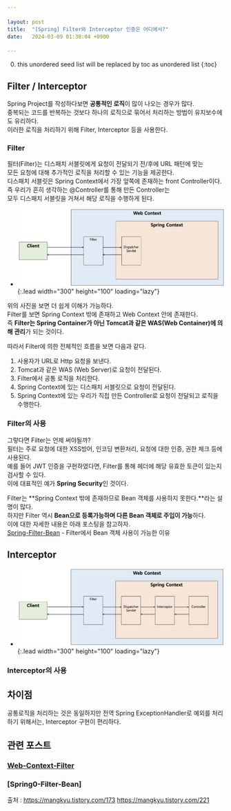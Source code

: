 ```yaml
---

layout: post
title:  "[Spring] Filter와 Interceptor 인증은 어디에서?"
date:   2024-03-09 01:38:04 +0900

---
```


0. this unordered seed list will be replaced by toc as unordered list
{:toc}

## Filter / Interceptor
Spring Project를 작성하다보면 **공통적인 로직**이 많이 나오는 경우가 많다.  
중복되는 코드를 반복하는 것보다 하나의 로직으로 묶어서 처리하는 방법이 유지보수에도 유리하다.  
이러한 로직을 처리하기 위해 Filter, Interceptor 등을 사용한다.  

### Filter
필터(Filter)는 디스패치 서블릿에게 요청이 전달되기 전/후에 URL 패턴에 맞는  
모든 요청에 대해 추가적인 로직을 처리할 수 있는 기능을 제공한다.  
디스패치 서블릿은 Spring Context에서 가장 앞쪽에 존재하는 front Controller이다.  
즉 우리가 흔히 생각하는 @Controller를 통해 만든 Controller는  
모두 디스패치 서블릿을 거쳐서 해당 로직을 수행하게 된다. 

- ![Full-image](/assets/img/filterAndInterceptor/filterContext.png){:.lead width="300" height="100" loading="lazy"}

위의 사진을 보면 더 쉽게 이해가 가능하다.  
Filter를 보면 Spring Context 밖에 존재하고 Web Context 안에 존재한다.  
즉 **Filter는 Spring Container가 아닌 Tomcat과 같은 WAS(Web Container)에 의해 관리**가 되는 것이다.  

따라서 Filter에 의한 전체적인 흐름을 보면 다음과 같다.  

1. 사용자가 URL로 Http 요청을 보낸다.  
2. Tomcat과 같은 WAS (Web Server)로 요청이 전달된다.  
3. Filter에서 공통 로직을 처리한다.  
4. Spring Context에 있는 디스패치 서블릿으로 요청이 전달된다.  
5. Spring Context에 있는 우리가 직접 만든 Controller로 요청이 전달되고 로직을 수행한다.  


### Filter의 사용
그렇다면 Filter는 언제 써야될까?  
필터는 주로 요청에 대한 XSS방어, 인코딩 변환처리, 요청에 대한 인증, 권한 체크 등에 사용된다.  
예를 들어 JWT 인증을 구현하였다면, Filter를 통해 헤더에 해당 유효한 토큰이 있는지 검사할 수 있다.  
이에 대표적인 예가 **Spring Security**인 것이다.  

Filter는 **Spring Context 밖에 존재하므로 Bean 객체를 사용하지 못한다.**라는 설명이 많다.  
하지만 Filter 역시 **Bean으로 등록가능하며 다른 Bean 객체로 주입이 가능**하다.  
이에 대한 자세한 내용은 아래 포스팅을 참고하자.  
[Spring-Filter-Bean] - Filter에서 Bean 객체 사용이 가능한 이유


## Interceptor

- ![Full-image](/assets/img/filterAndInterceptor/InterceptorContext.png){:.lead width="300" height="100" loading="lazy"}


### Interceptor의 사용


## 차이점
공통로직을 처리하는 것은 동일하지만 전역 Spring ExceptionHandler로
예외를 처리하기 위해서는, Interceptor 구현이 편리하다.

## 관련 포스트
### [Web-Context-Filter]
### [Spring0-Filter-Bean]

출처 : https://mangkyu.tistory.com/173
    https://mangkyu.tistory.com/221

[Web-Context-Filter]: ../../springDevelopment/_posts/2024-02-26-Filter.md
[Spring-Filter-Bean]: ./2024-03-13-FilterBean.md